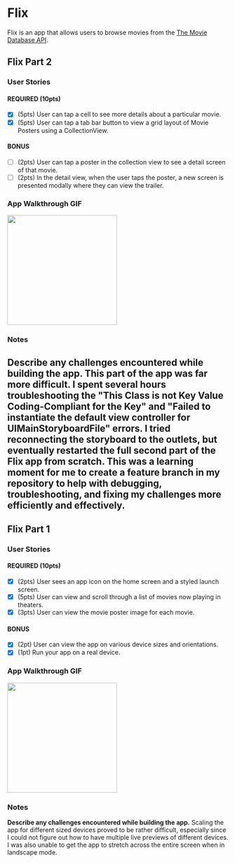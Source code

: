 # Flix

Flix is an app that allows users to browse movies from the [The Movie Database API](http://docs.themoviedb.apiary.io/#).

## Flix Part 2

### User Stories

#### REQUIRED (10pts)
- [X] (5pts) User can tap a cell to see more details about a particular movie.
- [X] (5pts) User can tap a tab bar button to view a grid layout of Movie Posters using a CollectionView.

#### BONUS
- [ ] (2pts) User can tap a poster in the collection view to see a detail screen of that movie.
- [ ] (2pts) In the detail view, when the user taps the poster, a new screen is presented modally where they can view the trailer.

### App Walkthrough GIF

<img src="http://g.recordit.co/7e8sH2EnTP.gif" width=250><br>

### Notes
**Describe any challenges encountered while building the app.**
This part of the app was far more difficult. I spent several hours troubleshooting the "This Class is not Key Value Coding-Compliant for the Key" and "Failed to instantiate the default view controller for UIMainStoryboardFile" errors. I tried reconnecting the storyboard to the outlets, but eventually restarted the full second part of the Flix app from scratch. This was a learning moment for me to create a feature branch in my repository to help with debugging, troubleshooting, and fixing my challenges more efficiently and effectively. 
---

## Flix Part 1

### User Stories

#### REQUIRED (10pts)
- [X] (2pts) User sees an app icon on the home screen and a styled launch screen.
- [X] (5pts) User can view and scroll through a list of movies now playing in theaters.
- [X] (3pts) User can view the movie poster image for each movie.

#### BONUS
- [X] (2pt) User can view the app on various device sizes and orientations.
- [X] (1pt) Run your app on a real device.

### App Walkthrough GIF

<img src="http://g.recordit.co/KAmn7dcfrW.gif" width=250><br>

### Notes
**Describe any challenges encountered while building the app.**
Scaling the app for different sized devices proved to be rather difficult, especially since I could not figure out how to have multiple live previews of different devices. I was also unable to get the app to stretch across the entire screen when in landscape mode. 
